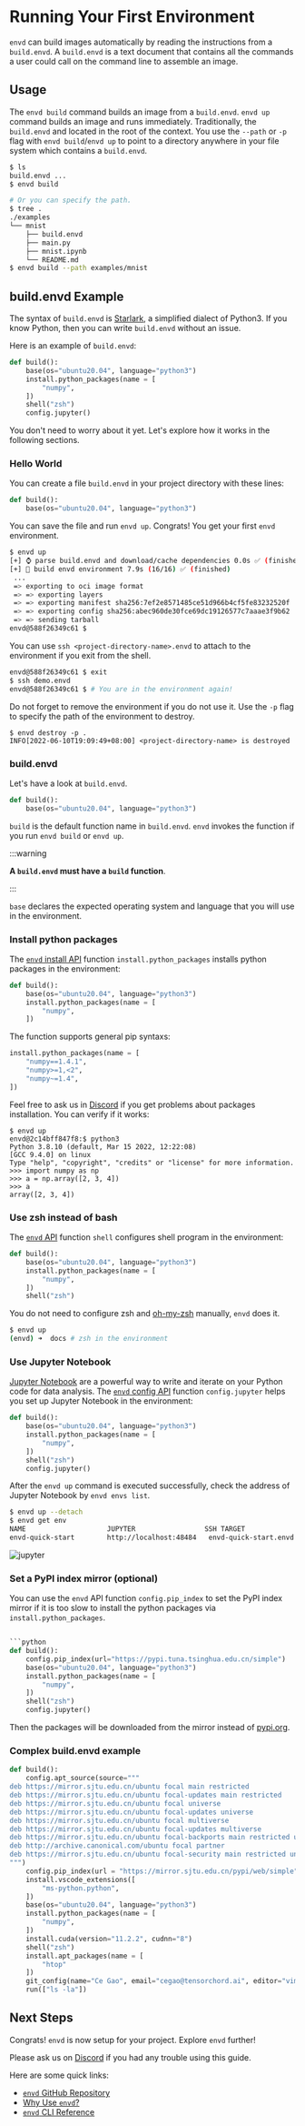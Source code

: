 # Running Your First Environment

`envd` can build images automatically by reading the instructions from a `build.envd`. A `build.envd` is a text document that contains all the commands a user could call on the command line to assemble an image.

## Usage

The `envd build` command builds an image from a `build.envd`. `envd up` command builds an image and runs immediately. Traditionally, the `build.envd` and located in the root of the context.  You use the `--path` or `-p` flag with `envd build`/`envd up` to point to a directory anywhere in your file system which contains a `build.envd`.

```bash
$ ls
build.envd ...
$ envd build
```

```bash
# Or you can specify the path.
$ tree .
./examples
└── mnist
    ├── build.envd
    ├── main.py
    ├── mnist.ipynb
    └── README.md
$ envd build --path examples/mnist
```

## build.envd Example

The syntax of `build.envd` is [Starlark](https://bazel.build/rules/language), a simplified dialect of Python3. If you know Python, then you can write `build.envd` without an issue.

Here is an example of `build.envd`:

<custom-title title="build.envd">

```python
def build():
    base(os="ubuntu20.04", language="python3")
    install.python_packages(name = [
        "numpy",
    ])
    shell("zsh")
    config.jupyter()
```

</custom-title>


You don't need to worry about it yet. Let's explore how it works in the following sections.

### Hello World

You can create a file `build.envd` in your project directory with these lines:

<custom-title title="build.envd">

```python
def build():
    base(os="ubuntu20.04", language="python3")
```

</custom-title>

You can save the file and run `envd up`. Congrats! You get your first `envd` environment.

<custom-title title="envd up shell">

```bash
$ envd up
[+] ⌚ parse build.envd and download/cache dependencies 0.0s ✅ (finished) 
[+] 🐋 build envd environment 7.9s (16/16) ✅ (finished)
 ...
 => exporting to oci image format                                      0.4s
 => => exporting layers                                                0.0s
 => => exporting manifest sha256:7ef2e8571485ce51d966b4cf5fe83232520f  0.0s
 => => exporting config sha256:abec960de30fce69dc19126577c7aaae3f9b62  0.0s
 => => sending tarball                                                 0.4s
envd@588f26349c61 $ 
```

</custom-title>

You can use `ssh <project-directory-name>.envd` to attach to the environment if you exit from the shell.

<custom-title title="connect the environment via ssh">

```bash 
envd@588f26349c61 $ exit
$ ssh demo.envd
envd@588f26349c61 $ # You are in the environment again!
```

</custom-title>

Do not forget to remove the environment if you do not use it. Use the `-p` flag to specify the path of the environment to destroy.

<custom-title title="destroy the environment">

```text 
$ envd destroy -p .
INFO[2022-06-10T19:09:49+08:00] <project-directory-name> is destroyed
```

</custom-title>

### build.envd

Let's have a look at `build.envd`.

<custom-title title="build.envd">

```python
def build():
    base(os="ubuntu20.04", language="python3")
```

</custom-title>

`build` is the default function name in `build.envd`. `envd` invokes the function if you run `envd build` or `envd up`.

:::warning

**A `build.envd` must have a `build` function**.

:::

`base` declares the expected operating system and language that you will use in the environment.

### Install python packages

The [`envd` install API](../api/starlark/v0/install) function `install.python_packages` installs python packages in the environment:

<custom-title title="build.envd">

```python 
def build():
    base(os="ubuntu20.04", language="python3")
    install.python_packages(name = [
        "numpy",
    ])
```

</custom-title>

The function supports general pip syntaxs:

```python
install.python_packages(name = [
    "numpy==1.4.1",
    "numpy>=1,<2",
    "numpy~=1.4",
])
```

Feel free to ask us in [Discord](https://discord.gg/KqswhpVgdU) if you get problems about packages installation. You can verify if it works:

```
$ envd up
envd@2c14bff847f8:$ python3
Python 3.8.10 (default, Mar 15 2022, 12:22:08) 
[GCC 9.4.0] on linux
Type "help", "copyright", "credits" or "license" for more information.
>>> import numpy as np
>>> a = np.array([2, 3, 4])
>>> a
array([2, 3, 4])
```

### Use zsh instead of bash

The [`envd` API](../api/starlark/v0/global) function `shell` configures shell program in the environment:

<custom-title title="build.envd">

```python 
def build():
    base(os="ubuntu20.04", language="python3")
    install.python_packages(name = [
        "numpy",
    ])
    shell("zsh")
```
</custom-title>

You do not need to configure zsh and [oh-my-zsh](https://ohmyz.sh/) manually, `envd` does it.

```bash
$ envd up
(envd) ➜  docs # zsh in the environment
```

### Use Jupyter Notebook

[Jupyter Notebook](https://jupyter.org/) are a powerful way to write and iterate on your Python code for data analysis. The [`envd` config API](../api/starlark/v0/config) function `config.jupyter` helps you set up Jupyter Notebook in the environment:

<custom-title title="build.envd">

```python 
def build():
    base(os="ubuntu20.04", language="python3")
    install.python_packages(name = [
        "numpy",
    ])
    shell("zsh")
    config.jupyter()
```

</custom-title>

After the `envd up` command is executed successfully, check the address of Jupyter Notebook by `envd envs list`.

```bash
$ envd up --detach
$ envd get env
NAME                    JUPYTER                 SSH TARGET              CONTEXT                                 IMAGE                   GPU     CUDA    CUDNN   STATUS          CONTAINER ID
envd-quick-start        http://localhost:48484   envd-quick-start.envd   /home/gaocegege/code/envd-quick-start   envd-quick-start:dev    false   <none>  <none>  Up 54 seconds   bd3f6a729e94
```

![jupyter](./assets/jupyter.png)

### Set a PyPI index mirror (optional)

You can use the `envd` API function `config.pip_index` to set the PyPI index mirror if it is too slow to install the python packages via `install.python_packages`.

<custom-title title="build.envd">

```python

```python 
def build():
    config.pip_index(url="https://pypi.tuna.tsinghua.edu.cn/simple")
    base(os="ubuntu20.04", language="python3")
    install.python_packages(name = [
        "numpy",
    ])
    shell("zsh")
    config.jupyter()
```

</custom-title>

Then the packages will be downloaded from the mirror instead of [pypi.org](https://pypi.org/).

### Complex build.envd example

```python
def build():
    config.apt_source(source="""
deb https://mirror.sjtu.edu.cn/ubuntu focal main restricted
deb https://mirror.sjtu.edu.cn/ubuntu focal-updates main restricted
deb https://mirror.sjtu.edu.cn/ubuntu focal universe
deb https://mirror.sjtu.edu.cn/ubuntu focal-updates universe
deb https://mirror.sjtu.edu.cn/ubuntu focal multiverse
deb https://mirror.sjtu.edu.cn/ubuntu focal-updates multiverse
deb https://mirror.sjtu.edu.cn/ubuntu focal-backports main restricted universe multiverse
deb http://archive.canonical.com/ubuntu focal partner
deb https://mirror.sjtu.edu.cn/ubuntu focal-security main restricted universe multiverse
""")
    config.pip_index(url = "https://mirror.sjtu.edu.cn/pypi/web/simple")
    install.vscode_extensions([
        "ms-python.python",
    ])
    base(os="ubuntu20.04", language="python3")
    install.python_packages(name = [
        "numpy",
    ])
    install.cuda(version="11.2.2", cudnn="8")
    shell("zsh")
    install.apt_packages(name = [
        "htop"
    ])
    git_config(name="Ce Gao", email="cegao@tensorchord.ai", editor="vim")
    run(["ls -la"])
```

## Next Steps

Congrats! `envd` is now setup for your project. Explore `envd` further!

Please ask us on [Discord](https://discord.gg/KqswhpVgdU) if you had any trouble using this guide.

Here are some quick links:

- [`envd` GitHub Repository](https://github.com/tensorchord/envd)
- [Why Use `envd`?](/faq/why)
- [`envd` CLI Reference](/api/cli/cli)
